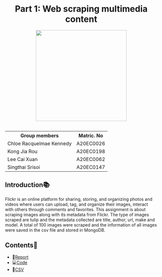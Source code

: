 <h1 align='center'>Part 1: Web scraping multimedia content</h1>
<div align='center'>
<img width=300 src='https://logos-world.net/wp-content/uploads/2021/03/Flickr-Logo.png'>
<br>
<br>
<table>
  <tr>
   <th>Group members</th>
   <th>Matric. No</th>
  </tr>
  <tr>
   <td>Chloe Racquelmae Kennedy</td>
   <td>A20EC0026</td>
  </tr>
  <tr>
   <td>Kong Jia Rou</td>
   <td>A20EC0198</td>
  </tr>
  <tr>
   <td>Lee Cai Xuan</td>
   <td>A20EC0062</td>
  </tr>
  <tr>
   <td>Singthai Srisoi</td>
   <td>A20EC0147</td>
  </tr>
</table>
</div>

## Introduction📚
Flickr is an online platform for sharing, storing, and organizing photos and videos where users can upload, tag, and organize their images, interact with others through comments and favorites. This assignment is about scraping images along with its metadata from Flickr. The type of images scraped are tulip and the metadata collected are title, author, url, make and model. A total of 100 images were scraped and the information of all images were saved in the csv file and stored in MongoDB. 

## Contents📝
- 📑[Report](https://github.com/drshahizan/special-topic-data-engineering/blob/main/assignment/data-scraping/submission/part1/StaticIP/Report.md)
- 💻[Code](https://github.com/drshahizan/special-topic-data-engineering/blob/main/assignment/data-scraping/submission/part1/StaticIP/Flickr_Scrape.ipynb)
- 📂[CSV](https://github.com/drshahizan/special-topic-data-engineering/blob/main/assignment/data-scraping/submission/part1/StaticIP/flickr_image_metadata.csv)
